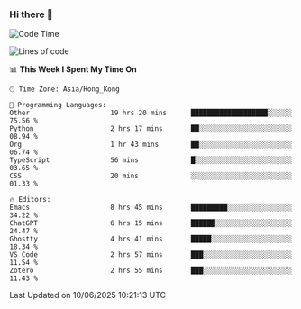 ### Hi there 👋

<!--
**nicehiro/nicehiro** is a ✨ _special_ ✨ repository because its `README.md` (this file) appears on your GitHub profile.

Here are some ideas to get you started:

- 🔭 I’m currently working on ...
- 🌱 I’m currently learning ...
- 👯 I’m looking to collaborate on ...
- 🤔 I’m looking for help with ...
- 💬 Ask me about ...
- 📫 How to reach me: ...
- 😄 Pronouns: ...
- ⚡ Fun fact: ...
-->

<!--START_SECTION:waka-->
![Code Time](http://img.shields.io/badge/Code%20Time-722%20hrs%204%20mins-blue)

![Lines of code](https://img.shields.io/badge/From%20Hello%20World%20I%27ve%20Written-1.7%20million%20lines%20of%20code-blue)

📊 **This Week I Spent My Time On** 

```text
🕑︎ Time Zone: Asia/Hong_Kong

💬 Programming Languages: 
Other                    19 hrs 20 mins      ███████████████████░░░░░░   75.56 % 
Python                   2 hrs 17 mins       ██░░░░░░░░░░░░░░░░░░░░░░░   08.94 % 
Org                      1 hr 43 mins        ██░░░░░░░░░░░░░░░░░░░░░░░   06.74 % 
TypeScript               56 mins             █░░░░░░░░░░░░░░░░░░░░░░░░   03.65 % 
CSS                      20 mins             ░░░░░░░░░░░░░░░░░░░░░░░░░   01.33 % 

🔥 Editors: 
Emacs                    8 hrs 45 mins       █████████░░░░░░░░░░░░░░░░   34.22 % 
ChatGPT                  6 hrs 15 mins       ██████░░░░░░░░░░░░░░░░░░░   24.47 % 
Ghostty                  4 hrs 41 mins       █████░░░░░░░░░░░░░░░░░░░░   18.34 % 
VS Code                  2 hrs 57 mins       ███░░░░░░░░░░░░░░░░░░░░░░   11.54 % 
Zotero                   2 hrs 55 mins       ███░░░░░░░░░░░░░░░░░░░░░░   11.43 % 
```


 Last Updated on 10/06/2025 10:21:13 UTC
<!--END_SECTION:waka-->
